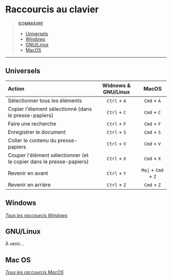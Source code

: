 # Raccourcis au clavier

> **SOMMAIRE**
> + [Universels](#universels)
> + [Windows](#windows)
> + [GNU/Linux](#gnulinux)
> + [MacOS](#mac-os)

---

## Universels

|Action|Widnows & GNU/Linux|MacOS|
|:--|:--:|:--:|
|Sélectionner tous les éléments|`Ctrl` + `A`|`Cmd` + `A`|
|Copier l'élement sélectionné (dans le presse-papiers)|`Ctrl` + `C`|`Cmd` + `C`|
|Faire une recherche|`Ctrl` + `F`|`Cmd` + `F`|
|Enregistrer le document|`Ctrl` + `S`|`Cmd` + `S`|
|Coller le contenu du presse-papiers|`Ctrl` + `V`|`Cmd` + `V`|
|Couper l'élément sélectionner (et le copier dans le presse-papiers)|`Ctrl` + `X`|`Cmd` + `X`|
|Revenir en avant|`Ctrl` + `Y`|`Maj` + `Cmd` + `Z`|
|Revenir en arrière|`Ctrl` + `Z`|`Cmd` + `Z`|

## Windows

_[Tous les raccourcis Windows](https://support.microsoft.com/fr-fr/help/12445/windows-keyboard-shortcuts)_

## GNU/Linux

À venir...

## Mac OS

_[Tous les raccourcis MacOS](https://support.apple.com/fr-fr/HT201236)_
